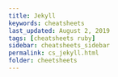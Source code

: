 ```yaml
---
title: Jekyll
keywords: cheatsheets
last_updated: August 2, 2019
tags: [cheatsheets ruby]
sidebar: cheatsheets_sidebar
permalink: cs_jekyll.html
folder: cheetsheets
---
```

